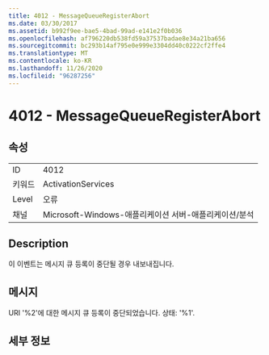 ```yaml
---
title: 4012 - MessageQueueRegisterAbort
ms.date: 03/30/2017
ms.assetid: b992f9ee-bae5-4bad-99ad-e141e2f0b036
ms.openlocfilehash: af796220db538fd59a37537badae8e34a21ba656
ms.sourcegitcommit: bc293b14af795e0e999e3304dd40c0222cf2ffe4
ms.translationtype: MT
ms.contentlocale: ko-KR
ms.lasthandoff: 11/26/2020
ms.locfileid: "96287256"
---
```

# <a name="4012---messagequeueregisterabort"></a>4012 - MessageQueueRegisterAbort

## <a name="properties"></a>속성  
  
|||  
|-|-|  
|ID|4012|  
|키워드|ActivationServices|  
|Level|오류|  
|채널|Microsoft-Windows-애플리케이션 서버-애플리케이션/분석|  
  
## <a name="description"></a>Description  

 이 이벤트는 메시지 큐 등록이 중단될 경우 내보내집니다.  
  
## <a name="message"></a>메시지  

 URI '%2'에 대한 메시지 큐 등록이 중단되었습니다. 상태: '%1'.  
  
## <a name="details"></a>세부 정보
